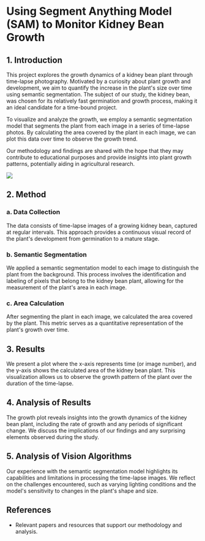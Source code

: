 # Using Segment Anything Model (SAM) to Monitor Kidney Bean Growth


## 1. Introduction

This project explores the growth dynamics of a kidney bean plant through time-lapse photography. Motivated by a curiosity about plant growth and development, we aim to quantify the increase in the plant's size over time using semantic segmentation. The subject of our study, the kidney bean, was chosen for its relatively fast germination and growth process, making it an ideal candidate for a time-bound project.

To visualize and analyze the growth, we employ a semantic segmentation model that segments the plant from each image in a series of time-lapse photos. By calculating the area covered by the plant in each image, we can plot this data over time to observe the growth trend.

Our methodology and findings are shared with the hope that they may contribute to educational purposes and provide insights into plant growth patterns, potentially aiding in agricultural research.

[![](https://markdown-videos-api.jorgenkh.no/youtube/hCuXNmsNNac)](https://youtu.be/hCuXNmsNNac)

## 2. Method

### a. Data Collection

The data consists of time-lapse images of a growing kidney bean, captured at regular intervals. This approach provides a continuous visual record of the plant's development from germination to a mature stage.

### b. Semantic Segmentation

We applied a semantic segmentation model to each image to distinguish the plant from the background. This process involves the identification and labeling of pixels that belong to the kidney bean plant, allowing for the measurement of the plant's area in each image.

### c. Area Calculation

After segmenting the plant in each image, we calculated the area covered by the plant. This metric serves as a quantitative representation of the plant's growth over time.

## 3. Results

We present a plot where the x-axis represents time (or image number), and the y-axis shows the calculated area of the kidney bean plant. This visualization allows us to observe the growth pattern of the plant over the duration of the time-lapse.

## 4. Analysis of Results

The growth plot reveals insights into the growth dynamics of the kidney bean plant, including the rate of growth and any periods of significant change. We discuss the implications of our findings and any surprising elements observed during the study.

## 5. Analysis of Vision Algorithms

Our experience with the semantic segmentation model highlights its capabilities and limitations in processing the time-lapse images. We reflect on the challenges encountered, such as varying lighting conditions and the model's sensitivity to changes in the plant's shape and size.

## References

- Relevant papers and resources that support our methodology and analysis.
